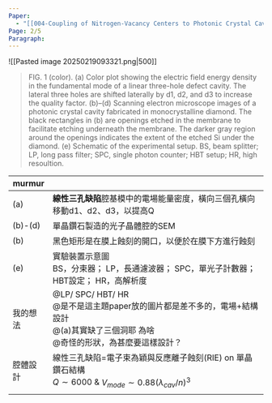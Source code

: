 ```yaml
---
Paper:
  - "[[004-Coupling of Nitrogen-Vacancy Centers to Photonic Crystal Cavities in Monocrystalline Diamond]]"
Page: 2/5
Paragraph:
---
```

![[Pasted image 20250219093321.png|500]]
>FIG. 1 (color). 
>(a) Color plot showing the electric field energy density in the fundamental mode of a linear three-hole defect cavity. The lateral three holes are shifted laterally by d1, d2, and d3 to increase the quality factor. 
>(b)–(d) Scanning electron microscope images of a photonic crystal cavity fabricated in monocrystalline diamond. The black rectangles in (b) are openings etched in the membrane to facilitate etching underneath the membrane. The darker gray region around the openings indicates the extent of the etched Si under the diamond. 
>(e) Schematic of the experimental setup. BS, beam splitter; LP, long pass filter; SPC, single photon counter; HBT setup; HR, high resoultion.

| murmur  |                                                                                                 |
| ------- | ----------------------------------------------------------------------------------------------- |
| (a)     | **線性三孔缺陷**腔基模中的電場能量密度，橫向三個孔橫向移動d1、d2、d3，以提高Q                                                    |
| (b)-(d) | 單晶鑽石製造的光子晶體腔的SEM                                                                                |
| (b)     | 黑色矩形是在膜上蝕刻的開口，以便於在膜下方進行蝕刻                                                                       |
| (e)     | 實驗裝置示意圖<br>BS，分束器； LP，長通濾波器； SPC，單光子計數器； HBT設定； HR，高解析度                                         |
| 我的想法    | @LP/ SPC/ HBT/ HR<br>@是不是這主題paper放的圖片都是差不多的，電場+結構設計<br>@(a)其實缺了三個洞耶 為啥<br>@奇怪的形狀，為甚麼要這樣設計？<br>  |
| 腔體設計    | 線性三孔缺陷=電子束為穎與反應離子蝕刻(RIE) on 單晶鑽石結構<br>$Q\sim{6000}$  &  $V_{mode}\sim{0.88}(\lambda_{cav}/n)^3$ |
|         |                                                                                                 |

